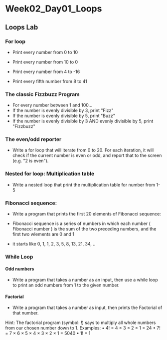 # Week02_Day01_Loops

## Loops Lab

### For loop

- Print every number from 0 to 10

- Print every number from 10 to 0

- Print every number from 4 to -16

- Print every fifth number from 8 to 41


### The classic Fizzbuzz Program

- For every number between 1 and 100...
- If the number is evenly divisible by 3, print "Fizz"
- If the number is evenly divisible by 5, print "Buzz"
- If the number is evenly divisible by 3 AND evenly divisible by 5, print "Fizzbuzz"

### The even/odd reporter

- Write a for loop that will iterate from 0 to 20. For each iteration, it will check if the current number is even or odd, and report that to the screen (e.g. "2 is even").




### Nested for loop: Multiplication table
-	Write a nested loop that print the multiplication table for number from 1-5



### Fibonacci sequence:
- Write a program that prints the first 20 elements of Fibonacci sequence:

-	Fibonacci sequence is a series of numbers in which each number ( Fibonacci number ) is the sum of the two preceding numbers, and the first two wlements are 0 and 1

-	it starts like 0, 1, 1, 2, 3, 5, 8, 13, 21, 34, ..


### While Loop

#### Odd numbers
-	Write a program that takes a number as an input, then use a while loop to print an odd numbers from 1 to the given number.

#### Factorial
- Write a program that takes a number as input, then prints the Factorial of that number.


Hint: The factorial program (symbol: !) says to multiply all whole numbers from our chosen number down to 1.
Examples:
•	4! = 4 × 3 × 2 × 1 = 24
•	7! = 7 × 6 × 5 × 4 × 3 × 2 × 1 = 5040
•	1! = 1


